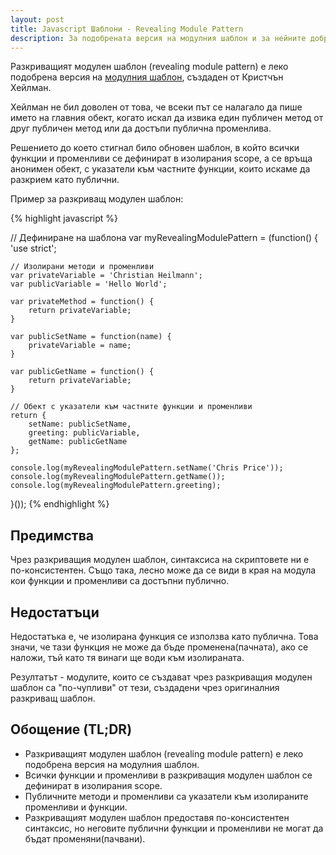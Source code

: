 ```yaml
---
layout: post
title: Javascript Шаблони - Revealing Module Pattern
description: За подобрената версия на модулния шаблон и за нейните добри и лоши страни.
---
```


Разкриващият модулен шаблон (revealing module pattern) е леко подобрена версия на [модулния шаблон](http://kleopetrov.me/2015/11/05/javascript-module-pattern), създаден от Кристчън Хейлман.

Хейлман не бил доволен от това, че всеки път се налагало да пише името на главния обект, когато искал да извика един публичен метод от друг публичен метод или да достъпи публична променлива.

Решението до което стигнал било обновен шаблон, в който всички функции и променливи се дефинират в изолирания scope, а се връща анонимен обект, с указатели към частните функции, които искаме да разкрием като публични.

Пример за разкриващ модулен шаблон:

{% highlight javascript %}

// Дефиниране на шаблона
var myRevealingModulePattern = (function() {
    'use strict';

    // Изолирани методи и променливи
    var privateVariable = 'Christian Heilmann';
    var publicVariable = 'Hello World';

    var privateMethod = function() {
        return privateVariable;
    }

    var publicSetName = function(name) {
        privateVariable = name;
    }

    var publicGetName = function() {
        return privateVariable;
    }

    // Обект с указатели към частните функции и променливи
    return {
        setName: publicSetName,
        greeting: publicVariable,
        getName: publicGetName
    };

    console.log(myRevealingModulePattern.setName('Chris Price'));
    console.log(myRevealingModulePattern.getName());
    console.log(myRevealingModulePattern.greeting);
}());
{% endhighlight %}

## Предимства

Чрез разкриващия модулен шаблон, синтаксиса на скриптовете ни е по-консистентен. Също така, лесно може да се види в края на модула кои функции и променливи са достъпни публично.

## Недостатъци

Недостатъка е, че изолирана функция се използва като публична. Това значи, че тази функция не може да бъде променена(пачната), ако се наложи, тъй като тя винаги ще води към изолираната.

Резултатът - модулите, които се създават чрез разкриващия модулен шаблон са "по-чупливи" от тези, създадени чрез оригиналния разкриващ шаблон.

## Обощение (TL;DR)

- Разкриващият модулен шаблон (revealing module pattern) е леко подобрена версия на модулния шаблон.
- Всички функции и променливи в разкриващия модулен шаблон се дефинират в изолирания scope.
- Публичните методи и променливи са указатели към изолираните променливи и функции.
- Разкриващият модулен шаблон предоставя по-консистентен синтаксис, но неговите публични функции и променливи не могат да бъдат променяни(пачвани).
